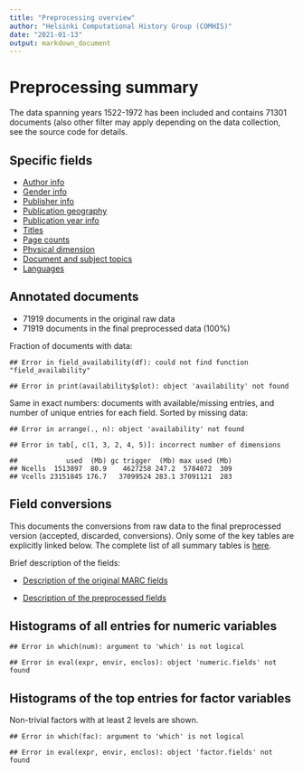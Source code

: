 ```yaml
---
title: "Preprocessing overview"
author: "Helsinki Computational History Group (COMHIS)"
date: "2021-01-13"
output: markdown_document
---
```


# Preprocessing summary

The data spanning years 1522-1972 has been included and contains 71301 documents (also other filter may apply depending on the data collection, see the source code for details.



## Specific fields

  * [Author info](author.md)
  * [Gender info](gender.md)
  * [Publisher info](publisher.md)
  * [Publication geography](publicationplace.md)
  * [Publication year info](publicationyear.md)
  * [Titles](title.md)  
  * [Page counts](pagecount.md)
  * [Physical dimension](dimension.md)    
  * [Document and subject topics](topic.md)
  * [Languages](language.md)


## Annotated documents

  * 71919 documents in the original raw data
  * 71919 documents in the final preprocessed data (100%)

Fraction of documents with data:


```
## Error in field_availability(df): could not find function "field_availability"
```

```
## Error in print(availability$plot): object 'availability' not found
```

Same in exact numbers: documents with available/missing entries, and number of unique entries for each field. Sorted by missing data:


```
## Error in arrange(., n): object 'availability' not found
```

```
## Error in tab[, c(1, 3, 2, 4, 5)]: incorrect number of dimensions
```

```
##            used  (Mb) gc trigger  (Mb) max used (Mb)
## Ncells  1513897  80.9    4627258 247.2  5784072  309
## Vcells 23151845 176.7   37099524 283.1 37091121  283
```


## Field conversions

This documents the conversions from raw data to the final preprocessed version (accepted, discarded, conversions). Only some of the key tables are explicitly linked below. The complete list of all summary tables is [here](output.tables/).

Brief description of the fields:

 * [Description of the original MARC fields](https://github.com/COMHIS/fennica/blob/master/inst/extdata/fieldnames.csv)

 * [Description of the preprocessed fields](https://github.com/COMHIS/fennica/blob/master/inst/extdata/fieldname_table.csv)


## Histograms of all entries for numeric variables


```
## Error in which(num): argument to 'which' is not logical
```

```
## Error in eval(expr, envir, enclos): object 'numeric.fields' not found
```


## Histograms of the top entries for factor variables

Non-trivial factors with at least 2 levels are shown.


```
## Error in which(fac): argument to 'which' is not logical
```

```
## Error in eval(expr, envir, enclos): object 'factor.fields' not found
```


